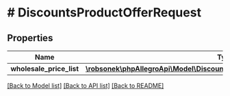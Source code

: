 # # DiscountsProductOfferRequest

## Properties

Name | Type | Description | Notes
------------ | ------------- | ------------- | -------------
**wholesale_price_list** | [**\robsonek\phpAllegroApi\Model\DiscountsProductOfferRequestWholesalePriceList**](DiscountsProductOfferRequestWholesalePriceList.md) |  | [optional]

[[Back to Model list]](../../README.md#models) [[Back to API list]](../../README.md#endpoints) [[Back to README]](../../README.md)
